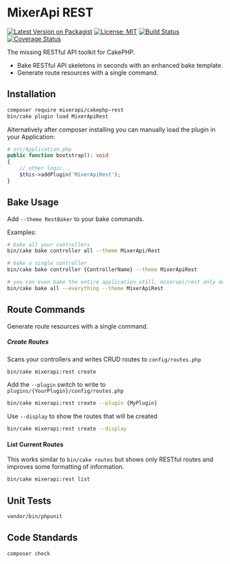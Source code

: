 # MixerApi REST

[![Latest Version on Packagist](https://img.shields.io/packagist/v/mixerapi/cakephp-rest.svg?style=flat-square)](https://packagist.org/packages/mixerapi/cakephp-rest)
[![License: MIT](https://img.shields.io/badge/License-MIT-yellow.svg)](LICENSE.md)
[![Build Status](https://travis-ci.org/mixerapi/cakephp-rest.svg?branch=master)](https://travis-ci.org/mixerapi/cakephp-rest)
[![Coverage Status](https://coveralls.io/repos/github/mixerapi/cakephp-rest/badge.svg?branch=master)](https://coveralls.io/github/mixerapi/cakephp-rest?branch=master)

The missing RESTful API toolkit for CakePHP. 

- Bake RESTful API skeletons in seconds with an enhanced bake template.
- Generate route resources with a single command.

## Installation

```bash
composer require mixerapi/cakephp-rest
bin/cake plugin load MixerApiRest
```

Alternatively after composer installing you can manually load the plugin in your Application:

```php
# src/Application.php
public function bootstrap(): void
{
    // other logic...
    $this->addPlugin('MixerApiRest');
}
```

## Bake Usage

Add `--theme RestBaker` to your bake commands.

Examples:
 
```bash
# bake all your controllers
bin/cake bake controller all --theme MixerApi/Rest

# bake a single controller
bin/cake bake controller {ControllerName} --theme MixerApiRest

# you can even bake the entire application still, mixerapi/rest only deals with controller files
bin/cake bake all --everything --theme MixerApiRest
```

## Route Commands

Generate route resources with a single command.

##### Create Routes

Scans your controllers and writes CRUD routes to `config/routes.php`

```bash
bin/cake mixerapi:rest create
```

Add the `--plugin` switch to write to `plugins/{YourPlugin}/config/routes.php`

```bash
bin/cake mixerapi:rest create --plugin {MyPlugin}
```

Use `--display` to show the routes that will be created

```bash
bin/cake mixerapi:rest create --display 
```

#### List Current Routes

This works similar to `bin/cake routes` but shows only RESTful routes and improves some formatting of information.

```bash
bin/cake mixerapi:rest list
```

## Unit Tests

```bash
vendor/bin/phpunit
```

## Code Standards

```bash
composer check
```

